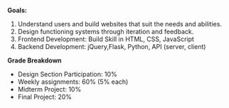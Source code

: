 **Goals:**
1. Understand users and build websites that suit the needs and abilities.
2. Design functioning systems through iteration and feedback.
3. Frontend Development: Build Skill in HTML, CSS, JavaScript
4. Backend Development: jQuery,Flask, Python, API (server, client)

**Grade Breakdown**
- Design Section Participation: 10%
- Weekly assignments: 60% (5% each)
- Midterm Project: 10%
- Final Project: 20%
